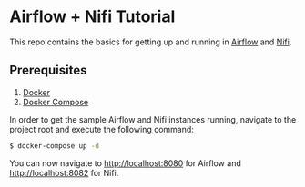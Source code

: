 # Airflow + Nifi Tutorial
This repo contains the basics for getting up and running in [Airflow](https://airflow.incubator.apache.org) and [Nifi](https://nifi.apache.org).

 ## Prerequisites
 1. [Docker](https://www.docker.com/)
 2. [Docker Compose](https://docs.docker.com/compose/)

 In order to get the sample Airflow and Nifi instances running, navigate to the project root and execute the following command:
 ```bash
 $ docker-compose up -d
 ```

 You can now navigate to [http://localhost:8080](http://localhost:8080) for Airflow and [http://localhost:8082](http://localhost:8082) for Nifi.
